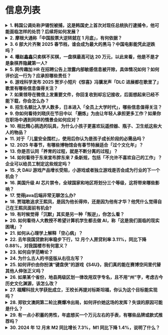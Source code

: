 # 信息列表

<details>
<summary><b>1. 韩国公调处称尹锡悦被捕，这是韩国史上首次对现任总统执行逮捕令，他可能面临怎样的处罚？后续将如何发展？</b></summary>

- **地址**: [传送门](https://www.zhihu.com/question/9638940886)
- **热度**: 1393 万热度
- **摘抄**: 总台记者当地时间1月15日获悉，韩国公调处称尹锡悦被捕。（总台记者 张昀）新华社...

<img src="https://pic1.zhimg.com/80/v2-dc9395e174df25784e1233a87422760d_1440w.webp?source=1def8aca" alt="略缩图" width="200" />
</details>

<details>
<summary><b>2. 摩根大通称「中国股票大逆转就在 1 月底」，有何依据？</b></summary>

- **地址**: [传送门](https://www.zhihu.com/question/9480323188)
- **热度**: 392 万热度
- **摘抄**: 摩根大通的报告指出，尽管中国股票在短期内可能因美国政策、美元强势和地缘政治紧张等...

<img src="https://picx.zhimg.com/80/v2-6eee5c8329d50ee0542cbf4d1014fc45_1440w.jpg" alt="略缩图" width="200" />
</details>

<details>
<summary><b>3. 6 部大片齐聚 2025 春节档，谁会成为最大的黑马？中国电影能凭此逆跌吗？</b></summary>

- **地址**: [传送门](https://www.zhihu.com/question/9568767128)
- **热度**: 270 万热度
- **摘抄**: 今年的春节档格外热闹。 截至目前，2025年春节档已经定档了《射雕英雄传：侠之大...

<img src="https://pic1.zhimg.com/80/v2-494159eccdd365ea1ba898aa2fe4e2c7_1440w.webp?source=1def8aca" alt="略缩图" width="200" />
</details>

<details>
<summary><b>4. 曝赵鑫鑫只卖棋不买棋，一盘棋最高可达 20 万元，以此来看，他是不是才是象棋界隐藏第一人?</b></summary>

- **地址**: [传送门](https://www.zhihu.com/question/9574742978)
- **热度**: 228 万热度
- **摘抄**: 2025 年 1 月 12 日，中国象棋协会公布此前象棋录音门事件调查结果，共 ...

<img src="https://pic3.zhimg.com/v2-cd81372ca7a33ddc5434b1d8026e2a02_1440w.png" alt="略缩图" width="200" />
</details>

<details>
<summary><b>5. 网传趣加 HR 在招聘公告上泄露内部敏感信息被开除，具体情况如何？如何评价这一行为？应承担哪些责任？</b></summary>

- **地址**: [传送门](https://www.zhihu.com/question/9599538357)
- **热度**: 190 万热度
- **摘抄**: 趣加hr不小心暴露了招聘内幕！ 把内部的招聘需求写在了JD上面， 制定更高目标，...

<img src="https://pic3.zhimg.com/v2-ef747783fa3560ef2ef1052b5eba8d9e_1440w.png" alt="略缩图" width="200" />
</details>

<details>
<summary><b>6. 游戏科学发布 2025 贺岁小短片《惊喜》冯骥发声「DLC 进展都在歌里了」歌里有哪些信息值得关注？</b></summary>

- **地址**: [传送门](https://www.zhihu.com/question/9641750515)
- **热度**: 153 万热度
- **摘抄**: 游戏科学全体成员，祝大家在蛇年，乐于变化，活在当下！ 【主要制作人员】 导演：杨...

<img src="https://pic3.zhimg.com/50/v2-b3aace8bbdc3ab5b1a04e85fe721d258_b.jpg" alt="略缩图" width="200" />
</details>

<details>
<summary><b>7. 如果领导在微信上发重要文件，你回复收到却忘记接收，后面想起来已经不能下载，你会怎么办？</b></summary>

- **地址**: [传送门](https://www.zhihu.com/question/6708252798)
- **热度**: 152 万热度
- **摘抄**: 如果领导在微信上给你发两个重要的文件，你回复收到，但当时忘了接收，后面想起来已经...

<img src="https://picx.zhimg.com/80/v2-616860e72ea6a04ed57e97bd1165c220_720w.png" alt="略缩图" width="200" />
</details>

<details>
<summary><b>8. 招生名额比入学人数多，日本进入「全员上大学时代」，哪些信息值得关注？</b></summary>

- **地址**: [传送门](https://www.zhihu.com/question/9416685850)
- **热度**: 131 万热度
- **摘抄**: 招生名额比入学人数多，日本进入“全员上大学时代”，日本自有记录以来首次出现大学招...

<img src="https://pic1.zhimg.com/80/v2-ad034b755b3749f1e99d7548d23adefc_1440w.webp?source=1def8aca" alt="略缩图" width="200" />
</details>

<details>
<summary><b>9. 你如何看待刘晓庆在节目中以 「磨炼」为由让年轻人承担更多工作？如果你在职场中遇到同样的情景会如何应对？</b></summary>

- **地址**: [传送门](https://www.zhihu.com/question/9488465300)
- **热度**: 92 万热度
- **摘抄**: 

<img src="https://pica.zhimg.com/80/v2-c6e0fa86169aa8b2f51842648277d439_1440w.webp?source=1def8aca" alt="略缩图" width="200" />
</details>

<details>
<summary><b>10. 相比精心挑选的玩具，为什么小孩子更喜欢玩遥控器、瓶子、卫生纸这些大人的物品？</b></summary>

- **地址**: [传送门](https://www.zhihu.com/question/9461081756)
- **热度**: 76 万热度
- **摘抄**: 《焕新吗？朋友》正在热播中，这是一档由知乎出品，聚焦消费决策和消费观念焕新的微综...

<img src="https://pica.zhimg.com/50/v2-a5591fe1f876b7b310c97e6c10e83f0e_b.jpg" alt="略缩图" width="200" />
</details>

<details>
<summary><b>11. 对于「儿童安全围栏」，使用后你认为是孩子成长阶段的必需品吗？</b></summary>

- **地址**: [传送门](https://www.zhihu.com/question/9240931348)
- **热度**: 62 万热度
- **摘抄**: 《焕新吗？朋友》正在热播中，这是一档由知乎出品，聚焦消费决策和消费观念焕新的微综...

<img src="https://pica.zhimg.com/80/v2-3d955676b2c7172f51b86e20255648b3_720w.webp?source=1def8aca" alt="略缩图" width="200" />
</details>

<details>
<summary><b>12. 2025 年春节，有哪些博物馆会有春节特展适合「过个文化年」？</b></summary>

- **地址**: [传送门](https://www.zhihu.com/question/7733928639)
- **热度**: 59 万热度
- **摘抄**: 

<img src="https://pic4.zhimg.com/50/v2-77b54de9b65aac53a08e270bceb7a59b_b.jpg" alt="略缩图" width="200" />
</details>

<details>
<summary><b>13. 你是否认同「养育的过程，就是不断分离的过程」？</b></summary>

- **地址**: [传送门](https://www.zhihu.com/question/9240914175)
- **热度**: 59 万热度
- **摘抄**: 《焕新吗？朋友》正在热播中，这是一档由知乎出品，聚焦消费决策和消费观念焕新的微综...

<img src="https://pic2.zhimg.com/50/v2-d6d9f91495fb0d4fd761e7cbe4846b97_b.jpg" alt="略缩图" width="200" />
</details>

<details>
<summary><b>14. 如何看待于东来宣布胖东来 7 条新规，包括「不允许不喜欢自己的工作」？企业可以给员工制定这些规定吗？</b></summary>

- **地址**: [传送门](https://www.zhihu.com/question/9481304728)
- **热度**: 58 万热度
- **摘抄**: 1月13日，于东来在个人社交媒体上发文，宣布胖东来7条新规： 围绕着自由的精神、...

<img src="https://picx.zhimg.com/80/v2-9d4f55971cae272057a259b4ffe2d14f_1440w.webp" alt="略缩图" width="200" />
</details>

<details>
<summary><b>15. 大 DAU 游戏产品增长受阻，小游戏或者独立游戏是否会成为行业的下一个机会？</b></summary>

- **地址**: [传送门](https://www.zhihu.com/question/8621887625)
- **热度**: 58 万热度
- **摘抄**: 2024 年的中国游戏产业年会上，最新发布的《2024 年中国游戏产业报告》显示...

<img src="https://picx.zhimg.com/80/v2-92e797bfcfd510704d86deedd9e30abf_720w.png" alt="略缩图" width="200" />
</details>

<details>
<summary><b>16. 美国升级 AI 芯片禁令，全球国家和地区将划分三个等级，这将带来哪些影响？</b></summary>

- **地址**: [传送门](https://www.zhihu.com/question/9221952182)
- **热度**: 58 万热度
- **摘抄**: 1月9日消息，据报道，拜登政府计划在离任前几天推出《人工智能扩散出口管制框架》（...

<img src="https://pica.zhimg.com/80/v2-2172d4f9558191e81e9a79255fb5f601_1440w.png" alt="略缩图" width="200" />
</details>

<details>
<summary><b>17. 觉得java后端非常无聊怎么办?</b></summary>

- **地址**: [传送门](https://www.zhihu.com/question/634287230)
- **热度**: 53 万热度
- **摘抄**: 小白，对于什么图书管理系统之类的啊，感觉真的特别无聊，而且要学的东西超多且费劲，...

<img src="https://pic4.zhimg.com/50/v2-4ca71f8f0c124dd7a1d4bcb712de4843_b.jpg" alt="略缩图" width="200" />
</details>

<details>
<summary><b>18. 贾瑞敢追求王熙凤，是因为他长得帅，还是因为他有才华？他凭什么觉得自己在王熙凤面前有机会?</b></summary>

- **地址**: [传送门](https://www.zhihu.com/question/7119252323)
- **热度**: 51 万热度
- **摘抄**: 

<img src="https://pic4.zhimg.com/50/v2-754560aa7e2359caac214ce8cca711c9_b.jpg" alt="略缩图" width="200" />
</details>

<details>
<summary><b>19. 有时候觉得「沉默」其实是另一种「叛逆」，你怎么看？</b></summary>

- **地址**: [传送门](https://www.zhihu.com/question/9433956554)
- **热度**: 45 万热度
- **摘抄**: 

<img src="https://picx.zhimg.com/50/v2-bb812add2f4a447717694ad6f45ac92a_720w.jpg?source=1940ef5c" alt="略缩图" width="200" />
</details>

<details>
<summary><b>20. 如何看待人大教授不希望计算机学生都去做 AI，称「这是我们面临的现实困境」？</b></summary>

- **地址**: [传送门](https://www.zhihu.com/question/9495461399)
- **热度**: 42 万热度
- **摘抄**: 1月12日，中国人民大学教授杜小勇表示，生成式AI热潮给计算机系学生提供了更有吸...

<img src="https://pica.zhimg.com/80/v2-79a238456ea326ca2a3fd5318ff3cf99_1440w.png" alt="略缩图" width="200" />
</details>

<details>
<summary><b>21. 如何从心理学上解释「空心病」？</b></summary>

- **地址**: [传送门](https://www.zhihu.com/question/9203398724)
- **热度**: 39 万热度
- **摘抄**: 2016年，当时还是北大心理咨询中心任职的徐凯文，在一次教育界会议上，做了一场《...

<img src="https://pic4.zhimg.com/50/v2-ddb8caa58c68696436bc7cd1db6a1ab7_b.jpg" alt="略缩图" width="200" />
</details>

<details>
<summary><b>22. 去年我国贷款利率稳步下行，12 月个人房贷利率 3.11%，同比下降 0.88%，对我国楼市有何意义？</b></summary>

- **地址**: [传送门](https://www.zhihu.com/question/9576812327)
- **热度**: 38 万热度
- **摘抄**: 国务院新闻办公室今天（14日）举行新闻发布会，中国人民银行和国家外汇管理局相关负...

<img src="https://pic3.zhimg.com/50/v2-93185878766ff81462070db7d654b8ba_b.jpg" alt="略缩图" width="200" />
</details>

<details>
<summary><b>23. 如何自学范畴论？</b></summary>

- **地址**: [传送门](https://www.zhihu.com/question/36548330)
- **热度**: 38 万热度
- **摘抄**: 需要什么预备知识？题主非数学专业，虽然学了很多奇奇怪怪的东西，不过还是请假定高中...

<img src="https://picx.zhimg.com/80/v2-7f600d901ef74f9f68bc8b95ffb4b319_720w.webp?source=1def8aca" alt="略缩图" width="200" />
</details>

<details>
<summary><b>24. 为什么古人的书竖版从右往左写？</b></summary>

- **地址**: [传送门](https://www.zhihu.com/question/4980347032)
- **热度**: 38 万热度
- **摘抄**: 近现代书基本上都是横版从左往右，为什么改过来呢？

<img src="https://pic1.zhimg.com/50/v2-0788fa8148a3a8f99c339ac56e3fdac4_b.jpg" alt="略缩图" width="200" />
</details>

<details>
<summary><b>25. 如何评价由你扮演“键盘侠”的游戏《S4U》，我们真的能在赛博空间里代替其他人伸张正义吗？</b></summary>

- **地址**: [传送门](https://www.zhihu.com/question/6053907630)
- **热度**: 38 万热度
- **摘抄**: 在新游《S4U：都市朋克2011与爱的重拳》中，化身键盘侠这个视角是有点意思的h...

<img src="https://pic1.zhimg.com/80/v2-c71ae0185a92c366ce70996ce1c369b2_1440w.webp?source=1def8aca" alt="略缩图" width="200" />
</details>

<details>
<summary><b>26. 如果某个省份，地县两级区划一律改用双字专名，且不用“州”字，考虑古今历史文化渊源，该怎么改？</b></summary>

- **地址**: [传送门](https://www.zhihu.com/question/8533157533)
- **热度**: 38 万热度
- **摘抄**: 

<img src="https://picx.zhimg.com/80/v2-372b7f516d9df1c371d7b8852f6fc21a_1440w.png" alt="略缩图" width="200" />
</details>

<details>
<summary><b>27. 福耀科技大学获批成立，王校长再提对标斯坦福，你认为这个目标能实现吗？</b></summary>

- **地址**: [传送门](https://www.zhihu.com/question/9485143503)
- **热度**: 38 万热度
- **摘抄**: 教育部网站1月13日发布，《关于拟同意设置本科高等学校的公示》拟同意设置北京科技...

<img src="https://pica.zhimg.com/50/v2-6b8535b372a2984b85d9c3f9fd0e343a_b.jpg" alt="略缩图" width="200" />
</details>

<details>
<summary><b>28. 郑钦文澳网第二轮比赛爆冷出局，如何评价她这场的发挥？失误的原因可能是什么？</b></summary>

- **地址**: [传送门](https://www.zhihu.com/question/9642508755)
- **热度**: 37 万热度
- **摘抄**: 五号种子郑钦文15日在澳大利亚网球公开赛女单第二轮比赛中，以6:7（3）、3:6...

<img src="https://pic1.zhimg.com/50/v2-a3e3ef8808916623efd5404add453538_b.jpg" alt="略缩图" width="200" />
</details>

<details>
<summary><b>29. 有一点小积蓄的男性，年底想买一个万元左右的手表，有哪些品牌或款式推荐吗？</b></summary>

- **地址**: [传送门](https://www.zhihu.com/question/6685796242)
- **热度**: 37 万热度
- **摘抄**: 男，29岁，上班几年有一点小积蓄但也不算多，第一次想买一个贵一点的手表，1w-2...

<img src="https://pic1.zhimg.com/50/v2-f9af7f759f1cd9649fd2f7d4e81f688e_b.jpg" alt="略缩图" width="200" />
</details>

<details>
<summary><b>30. 2024 年 12 月末 M2 同比增长 7.3%，M1 同比下降 1.4%，说明了什么？</b></summary>

- **地址**: [传送门](https://www.zhihu.com/question/9578838696)
- **热度**: 37 万热度
- **摘抄**: 每经AI快讯，央行数据显示，2024年12月末，广义货币(M2)余额313.53...

<img src="https://pic1.zhimg.com/80/v2-31b6bf922e7c437e8ce8c9dec156498d_1440w.webp?source=1def8aca" alt="略缩图" width="200" />
</details>

